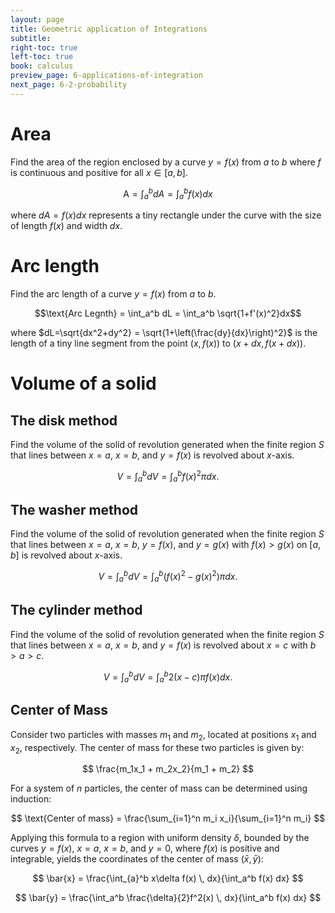 ```yaml
---
layout: page
title: Geometric application of Integrations
subtitle: 
right-toc: true
left-toc: true
book: calculus
preview_page: 6-applications-of-integration
next_page: 6-2-probability
---
```


# Area

Find the area of the region enclosed by a curve $y=f(x)$ from $a$ to $b$ where $f$ is continuous and positive for all $x\in[a,b]$.

$$\text{A} = \int_a^b dA = \int_a^bf(x)dx$$

where $dA=f(x)dx$ represents a tiny rectangle under the curve with the size of length $f(x)$ and width $dx$.

# Arc length

Find the arc length of a curve $y=f(x)$ from $a$ to $b$.

$$\text{Arc Legnth} = \int_a^b dL = \int_a^b \sqrt{1+f'(x)^2}dx$$

where $dL=\sqrt{dx^2+dy^2} = \sqrt{1+\left(\frac{dy}{dx}\right)^2}$ is the length of a tiny line segment from the point $(x,f(x))$ to $(x+dx,f(x+dx))$.

# Volume of a solid

## The disk method

Find the volume of the solid of revolution generated when the finite region $S$ that lines between $x=a$, $x=b$, and $y=f(x)$ is revolved about $x$-axis.

$$V=\int_{a}^bdV = \int_a^b f(x)^2\pi dx.$$

## The washer method

Find the volume of the solid of revolution generated when the finite region $S$ that lines between $x=a$, $x=b$, $y=f(x)$, and $y=g(x)$ with $f(x)>g(x)$ on $[a,b]$ is revolved about $x$-axis.

$$V=\int_{a}^bdV = \int_a^b \left(f(x)^2-g(x)^2\right)\pi dx.$$

## The cylinder method

Find the volume of the solid of revolution generated when the finite region $S$ that lines between $x=a$, $x=b$, and $y=f(x)$ is revolved about $x=c$ with $b>a>c$.

$$V=\int_a^bdV = \int_a^b2 (x-c)\pi f(x)dx.$$

## Center of Mass

Consider two particles with masses $m_1$ and $m_2$, located at positions $x_1$ and $x_2$, respectively. The center of mass for these two particles is given by:

$$ \frac{m_1x_1 + m_2x_2}{m_1 + m_2} $$

For a system of $n$ particles, the center of mass can be determined using induction:

$$ \text{Center of mass} = \frac{\sum_{i=1}^n m_i x_i}{\sum_{i=1}^n m_i} $$

Applying this formula to a region with uniform density $\delta$, bounded by the curves $y = f(x)$, $x = a$, $x = b$, and $y = 0$, where $f(x)$ is positive and integrable, yields the coordinates of the center of mass $(\bar{x}, \bar{y})$:

$$ \bar{x} = \frac{\int_{a}^b x\delta f(x) \, dx}{\int_a^b f(x) dx} $$

$$ \bar{y} = \frac{\int_a^b \frac{\delta}{2}f^2(x) \, dx}{\int_a^b f(x) dx} $$